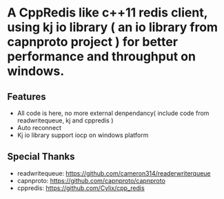# A CppRedis like c++11 redis client, using kj io library ( an io library from capnproto project ) for better performance and throughput on windows.

## Features

- All code is here, no more external denpendancy( include code from readwritequeue, kj and cppredis )
- Auto reconnect
- Kj io library support iocp on windows platform

## Special Thanks

- readwritequeue: https://github.com/cameron314/readerwriterqueue
- capnproto: https://github.com/capnproto/capnproto
- cppredis: https://github.com/Cylix/cpp_redis
